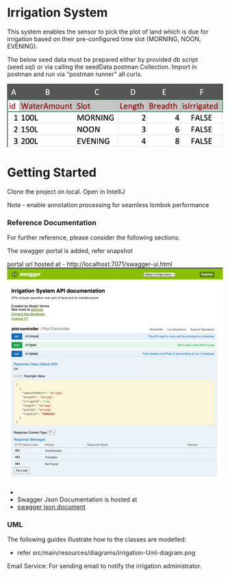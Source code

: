 # Irrigation System
This system enables the sensor to pick the plot of land which is due for irrigation based on their pre-configured time slot (MORNING, NOON, EVENING).

The below seed data must be prepared either by provided db script (seed.sql) or via calling the seedData postman Collection. 
Import in postman and run via "postman runner" all curls.

![seedData.png](seedData.png)

# Getting Started
Clone the project on local. 
Open in IntelliJ

Note - enable annotation processing for seamless lombok performance

### Reference Documentation
For further reference, please consider the following sections:

The swagger portal is added, refer snapshot

portal url hosted at - http://localhost:7071/swagger-ui.html
![img_1.png](swagger.png)



* 
* Swagger Json Documentation is hosted at 
* [swagger json document](http://localhost:7071/v2/api-docs)

### UML
The following guides illustrate how to the classes are modelled:

* refer src/main/resources/diagrams/irrigation-Uml-diagram.png

Email Service:
For sending email to notify the irrigation administrator.
